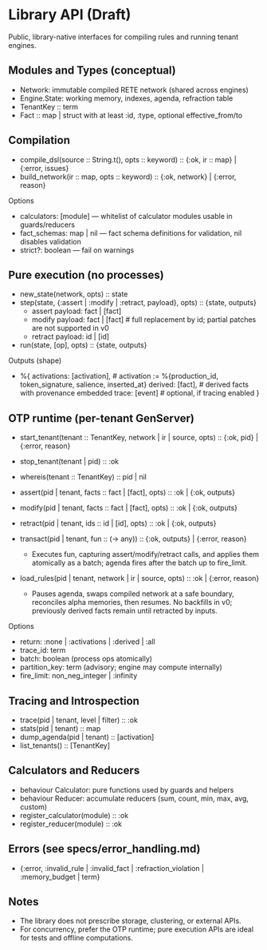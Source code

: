 # Library API (Draft)

Public, library-native interfaces for compiling rules and running tenant engines.

## Modules and Types (conceptual)

- Network: immutable compiled RETE network (shared across engines)
- Engine.State: working memory, indexes, agenda, refraction table
- TenantKey :: term
- Fact :: map | struct with at least :id, :type, optional effective_from/to

## Compilation

- compile_dsl(source :: String.t(), opts :: keyword) :: {:ok, ir :: map} | {:error, issues}
- build_network(ir :: map, opts :: keyword) :: {:ok, network} | {:error, reason}

Options
- calculators: [module] — whitelist of calculator modules usable in guards/reducers
- fact_schemas: map | nil — fact schema definitions for validation, nil disables validation
- strict?: boolean — fail on warnings

## Pure execution (no processes)

- new_state(network, opts) :: state
- step(state, {:assert | :modify | :retract, payload}, opts) :: {state, outputs}
  - assert payload: fact | [fact]
  - modify payload: fact | [fact]    # full replacement by id; partial patches are not supported in v0
  - retract payload: id | [id]
- run(state, [op], opts) :: {state, outputs}

Outputs (shape)
- %{
    activations: [activation],           # activation := %{production_id, token_signature, salience, inserted_at}
    derived: [fact],                     # derived facts with provenance embedded
    trace: [event]                       # optional, if tracing enabled
  }

## OTP runtime (per-tenant GenServer)

- start_tenant(tenant :: TenantKey, network | ir | source, opts) :: {:ok, pid} | {:error, reason}
- stop_tenant(tenant | pid) :: :ok
- whereis(tenant :: TenantKey) :: pid | nil

- assert(pid | tenant, facts :: fact | [fact], opts) :: :ok | {:ok, outputs}
- modify(pid | tenant, facts :: fact | [fact], opts) :: :ok | {:ok, outputs}
- retract(pid | tenant, ids :: id | [id], opts) :: :ok | {:ok, outputs}
- transact(pid | tenant, fun :: (-> any)) :: {:ok, outputs} | {:error, reason}
  - Executes fun, capturing assert/modify/retract calls, and applies them atomically as a batch; agenda fires after the batch up to fire_limit.
- load_rules(pid | tenant, network | ir | source, opts) :: :ok | {:error, reason}
  - Pauses agenda, swaps compiled network at a safe boundary, reconciles alpha memories, then resumes. No backfills in v0; previously derived facts remain until retracted by inputs.

Options
- return: :none | :activations | :derived | :all
- trace_id: term
- batch: boolean (process ops atomically)
- partition_key: term (advisory; engine may compute internally)
- fire_limit: non_neg_integer | :infinity

## Tracing and Introspection

- trace(pid | tenant, level | filter) :: :ok
- stats(pid | tenant) :: map
- dump_agenda(pid | tenant) :: [activation]
- list_tenants() :: [TenantKey]

## Calculators and Reducers

- behaviour Calculator: pure functions used by guards and helpers
- behaviour Reducer: accumulate reducers (sum, count, min, max, avg, custom)
- register_calculator(module) :: :ok
- register_reducer(module) :: :ok

## Errors (see specs/error_handling.md)

- {:error, :invalid_rule | :invalid_fact | :refraction_violation | :memory_budget | term}

## Notes

- The library does not prescribe storage, clustering, or external APIs.
- For concurrency, prefer the OTP runtime; pure execution APIs are ideal for tests and offline computations.
